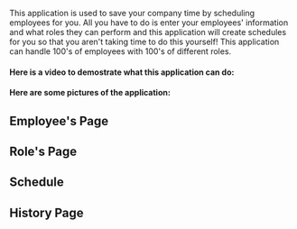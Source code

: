 This application is used to save your company time by scheduling employees for you. All you have to do is enter your employees' information and what roles they can perform and this application will create schedules for you so that you aren't taking time to do this yourself! This application can handle 100's of employees with 100's of different roles.



#### Here is a video to demostrate what this application can do:

#### Here are some pictures of the application:

## Employee's Page

## Role's Page

## Schedule

## History Page


